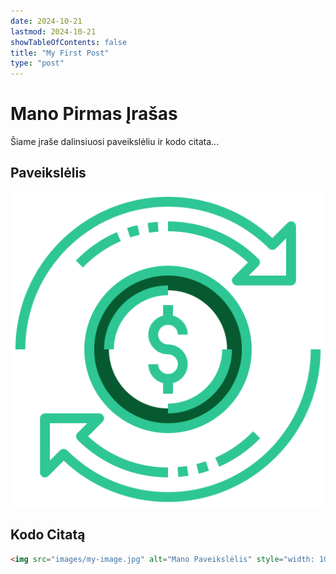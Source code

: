 ```yaml
---
date: 2024-10-21
lastmod: 2024-10-21
showTableOfContents: false
title: "My First Post"
type: "post"
---
```


# Mano Pirmas Įrašas

Šiame įraše dalinsiuosi paveikslėliu ir kodo citata...

## Paveikslėlis

![Mano Paveikslėlis](images/image.png)  

## Kodo Citatą



```html
<img src="images/my-image.jpg" alt="Mano Paveikslėlis" style="width: 100%; max-width: 300px;">
